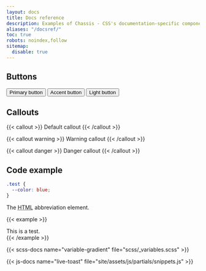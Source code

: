 ```yaml
---
layout: docs
title: Docs reference
description: Examples of Chassis - CSS's documentation-specific components and styles.
aliases: "/docsref/"
toc: true
robots: noindex,follow
sitemap:
  disable: true
---
```


## Buttons

<button class="button primary">Primary button</button>
<button class="button accent">Accent button</button>
<button class="button default">Light button</button>

## Callouts

{{< callout >}}
  Default callout
{{< /callout >}}

{{< callout warning >}}
  Warning callout
{{< /callout >}}

{{< callout danger >}}
  Danger callout
{{< /callout >}}

## Code example

```scss
.test {
  --color: blue;
}
```

<div class="cxd-example">
  The <abbr title="HyperText Markup Language">HTML</abbr> abbreviation element.
</div>

{{< example >}}
<div class="test">This is a test.</div>
{{< /example >}}

{{< scss-docs name="variable-gradient" file="scss/_variables.scss" >}}

{{< js-docs name="live-toast" file="site/assets/js/partials/snippets.js" >}}
